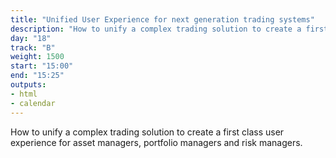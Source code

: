 ```yaml
---
title: "Unified User Experience for next generation trading systems"
description: "How to unify a complex trading solution to create a first class user experience?"
day: "18"
track: "B"
weight: 1500
start: "15:00"
end: "15:25"
outputs:
- html
- calendar
---
```


How to unify a complex trading solution to create a first class user experience for asset managers, portfolio managers and risk managers.